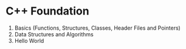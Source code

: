 # C++ Foundation

1. Basics (Functions, Structures, Classes, Header Files and Pointers)
2. Data Structures and Algorithms
3. Hello World